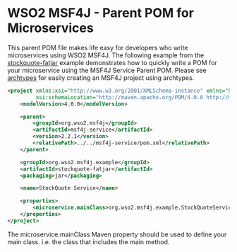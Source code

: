# WSO2 MSF4J - Parent POM for Microservices

This parent POM file makes life easy for developers who write microservices using WSO2 MSF4J. The following example
from the [stockquote-fatjar](../samples/stockquote/fatjar) example demonstrates how to quickly write a POM for your 
microservice using the MSF4J Service Parent POM. Please see [archtypes](../../archetypes) for easily creating an 
MSF4J project using archtypes.

```xml
<project xmlns:xsi="http://www.w3.org/2001/XMLSchema-instance" xmlns="http://maven.apache.org/POM/4.0.0"
         xsi:schemaLocation="http://maven.apache.org/POM/4.0.0 http://maven.apache.org/maven-v4_0_0.xsd">
    <modelVersion>4.0.0</modelVersion>

    <parent>
        <groupId>org.wso2.msf4j</groupId>
        <artifactId>msf4j-service</artifactId>
        <version>2.2.1</version>
        <relativePath>../../msf4j-service/pom.xml</relativePath>
    </parent>

    <groupId>org.wso2.msf4j.example</groupId>
    <artifactId>stockquote-fatjar</artifactId>
    <packaging>jar</packaging>

    <name>StockQuote Service</name>

    <properties>
        <microservice.mainClass>org.wso2.msf4j.example.StockQuoteService</microservice.mainClass>
    </properties>
</project>
```

The microservice.mainClass Maven property should be used to define your main class. i.e. the class that includes
the main method.



